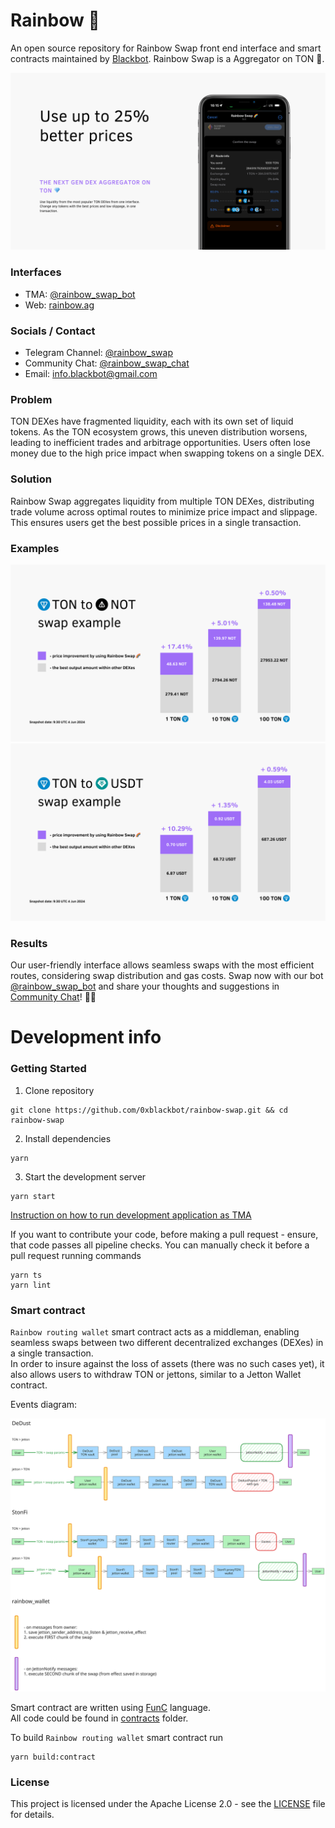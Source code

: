 # Rainbow 🌈

An open source repository for Rainbow Swap front end interface and smart contracts maintained by [Blackbot](https://blackbot.technology/). Rainbow Swap is a Aggregator on TON 💎.

![main banner.png](docs%2Fassets%2Fmain%20banner.png)

### Interfaces

- TMA: [@rainbow_swap_bot](https://t.me/rainbow_swap_bot)
- Web: [rainbow.ag](https://rainbow.ag)

### Socials / Contact

- Telegram Channel: [@rainbow_swap](https://t.me/rainbow_swap)
- Community Chat: [@rainbow_swap_chat](https://t.me/rainbow_swap_chat)
- Email: [info.blackbot@gmail.com](mailto:info.blackbot@gmail.com)

### Problem

TON DEXes have fragmented liquidity, each with its own set of liquid tokens. As the TON ecosystem grows, this uneven distribution worsens, leading to inefficient trades and arbitrage opportunities. Users often lose money due to the high price impact when swapping tokens on a single DEX.

### Solution

Rainbow Swap aggregates liquidity from multiple TON DEXes, distributing trade volume across optimal routes to minimize price impact and slippage. This ensures users get the best possible prices in a single transaction.

### Examples

![not example.png](docs%2Fassets%2Fnot%20example.png)
![usdt example.png](docs%2Fassets%2Fusdt%20example.png)

### Results

Our user-friendly interface allows seamless swaps with the most efficient routes, considering swap distribution and gas costs. Swap now with our bot  [@rainbow_swap_bot](https://t.me/rainbow_swap_bot) and share your thoughts and suggestions in [Community Chat](https://t.me/@rainbow_swap_chat)! 🌈🚀

# Development info

### Getting Started

1. Clone repository
```
git clone https://github.com/0xblackbot/rainbow-swap.git && cd rainbow-swap
```

2. Install dependencies
```
yarn
```

3. Start the development server
```
yarn start
```

[Instruction on how to run development application as TMA](docs%2FTMA-development.md)

If you want to contribute your code, before making a pull request - ensure, that code passes all pipeline checks. You can manually check it before a pull request running commands
```
yarn ts
yarn lint
```

### Smart contract

`Rainbow routing wallet` smart contract acts as a middleman, enabling seamless swaps between two different decentralized exchanges (DEXes) in a single transaction.  
In order to insure against the loss of assets (there was no such cases yet), it also allows users to withdraw TON or jettons, similar to a Jetton Wallet contract.  

Events diagram:

![smart-contract-events-diagram.svg](docs%2Fassets%2Fsmart-contract-events-diagram.svg)

Smart contract are written using [FunC](https://docs.ton.org/develop/func/overview) language.  
All code could be found in [contracts](contracts) folder.  

To build `Rainbow routing wallet` smart contract run
```
yarn build:contract
```

### License

This project is licensed under the Apache License 2.0 - see the [LICENSE](LICENSE) file for details.
